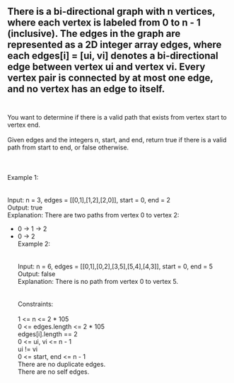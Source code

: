 ## There is a bi-directional graph with n vertices, where each vertex is labeled from 0 to n - 1 (inclusive). The edges in the graph are represented as a 2D integer array edges, where each edges[i] = [ui, vi] denotes a bi-directional edge between vertex ui and vertex vi. Every vertex pair is connected by at most one edge, and no vertex has an edge to itself. <br> <br> 
You want to determine if there is a valid path that exists from vertex start to vertex end. <br> <br> 
Given edges and the integers n, start, and end, return true if there is a valid path from start to end, or false otherwise. <br> <br> <br> <br> 
Example 1: <br> <br> <br> 
Input: n = 3, edges = [[0,1],[1,2],[2,0]], start = 0, end = 2 <br> 
Output: true <br> 
Explanation: There are two paths from vertex 0 to vertex 2: <br> 
- 0 → 1 → 2 <br> 
- 0 → 2 <br> 
Example 2: <br> <br> <br> 
Input: n = 6, edges = [[0,1],[0,2],[3,5],[5,4],[4,3]], start = 0, end = 5 <br> 
Output: false <br> 
Explanation: There is no path from vertex 0 to vertex 5. <br> <br> <br> 
Constraints: <br> <br> 
1 <= n <= 2 * 105 <br> 
0 <= edges.length <= 2 * 105 <br> 
edges[i].length == 2 <br> 
0 <= ui, vi <= n - 1 <br> 
ui != vi <br> 
0 <= start, end <= n - 1 <br> 
There are no duplicate edges. <br> 
There are no self edges. <br> 
